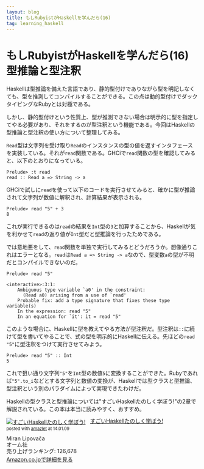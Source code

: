 ```yaml
---
layout: blog
title: もしRubyistがHaskellを学んだら(16)
tag: learning_haskell
---
```


# もしRubyistがHaskellを学んだら(16) 型推論と型注釈

Haskellは型推論を備えた言語であり、静的型付けでありながら型を明記しなくても、型を推測してコンパイルすることができる。この点は動的型付けでダックタイピングなRubyとは対極である。

しかし、静的型付けという性質上、型が推測できない場合は明示的に型を指定してやる必要があり、それをするのが型注釈という機能である。今回はHaskellの型推論と型注釈の使い方について整理してみる。

`Read`型は文字列を受け取り`Read`のインスタンスの型の値を返すインタフェースを実装している。それが`read`関数である。GHCiで`read`関数の型を確認してみると、以下のとおりになっている。

~~~~
Prelude> :t read
read :: Read a => String -> a
~~~~

GHCiで試しに`read`を使って以下のコードを実行させてみると、確かに型が推論されて文字列が数値に解釈され、計算結果が表示される。

~~~~
Prelude> read "5" + 3
8
~~~~

これが実行できるのは`read`の結果を`Int`型の`3`と加算することから、Haskellが気を利かせて`read`の返り値が`Int`型だと型推論を行ったためである。

では意地悪をして、`read`関数を単独で実行してみるとどうだろうか。想像通りこれはエラーとなる。`read`は`Read a => String -> a`なので、型変数`a`の型が不明だとコンパイルできないのだ。

~~~~
Prelude> read "5"

<interactive>:3:1:
    Ambiguous type variable `a0' in the constraint:
      (Read a0) arising from a use of `read'
    Probable fix: add a type signature that fixes these type variable(s)
    In the expression: read "5"
    In an equation for `it': it = read "5"
~~~~

このような場合に、Haskellに型を教えてやる方法が型注釈だ。型注釈は`::`に続けて型を書いてやることで、式の型を明示的にHaskellに伝える。先ほどの`read "5"`に型注釈をつけて実行させてみよう。

~~~~
Prelude> read "5" :: Int
5
~~~~

これで狙い通り文字列`"5"`を`Int`型の数値`5`に変換することができた。Rubyであれば`"5".to_i`などとする文字列と数値の変換が、Haskellでは型クラスと型推論、型注釈という別のパラダイムによって実現できたわけだ。

Haskellの型クラスと型推論については"すごいHaskellたのしく学ぼう!"の2章で解説されている。この本は本当に読みやすく、おすすめ。

<div class="amazlet-box" style="margin-bottom:0px;"><div class="amazlet-image" style="float:left;margin:0px 12px 1px 0px;"><a href="http://www.amazon.co.jp/exec/obidos/ASIN/4274068854/xmisao-22/ref=nosim/" name="amazletlink" target="_blank"><img src="http://ecx.images-amazon.com/images/I/51P6NdS4IGL._SL160_.jpg" alt="すごいHaskellたのしく学ぼう!" style="border: none;" /></a></div><div class="amazlet-info" style="line-height:120%; margin-bottom: 10px"><div class="amazlet-name" style="margin-bottom:10px;line-height:120%"><a href="http://www.amazon.co.jp/exec/obidos/ASIN/4274068854/xmisao-22/ref=nosim/" name="amazletlink" target="_blank">すごいHaskellたのしく学ぼう!</a><div class="amazlet-powered-date" style="font-size:80%;margin-top:5px;line-height:120%">posted with <a href="http://www.amazlet.com/" title="amazlet" target="_blank">amazlet</a> at 14.01.09</div></div><div class="amazlet-detail">Miran Lipovača <br />オーム社 <br />売り上げランキング: 126,678<br /></div><div class="amazlet-sub-info" style="float: left;"><div class="amazlet-link" style="margin-top: 5px"><a href="http://www.amazon.co.jp/exec/obidos/ASIN/4274068854/xmisao-22/ref=nosim/" name="amazletlink" target="_blank">Amazon.co.jpで詳細を見る</a></div></div></div><div class="amazlet-footer" style="clear: left"></div></div>
